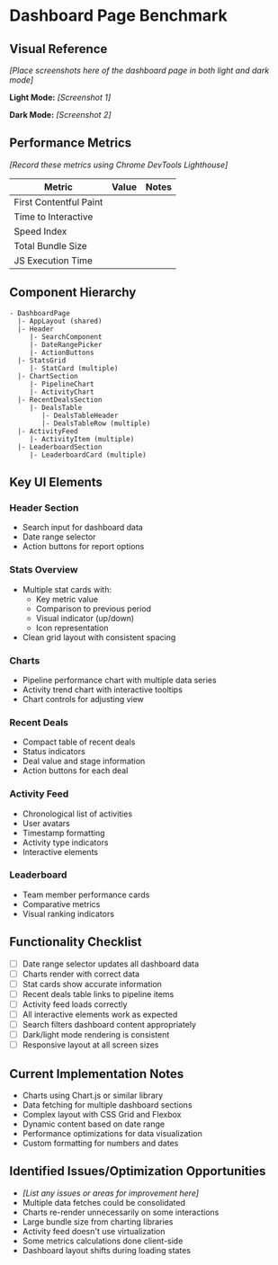 # Dashboard Page Benchmark

## Visual Reference
*[Place screenshots here of the dashboard page in both light and dark mode]*

**Light Mode:** 
*[Screenshot 1]*

**Dark Mode:** 
*[Screenshot 2]*

## Performance Metrics
*[Record these metrics using Chrome DevTools Lighthouse]*

| Metric | Value | Notes |
|--------|-------|-------|
| First Contentful Paint | | |
| Time to Interactive | | |
| Speed Index | | |
| Total Bundle Size | | |
| JS Execution Time | | |

## Component Hierarchy
```
- DashboardPage
  |- AppLayout (shared)
  |- Header
     |- SearchComponent
     |- DateRangePicker
     |- ActionButtons
  |- StatsGrid
     |- StatCard (multiple)
  |- ChartSection
     |- PipelineChart
     |- ActivityChart
  |- RecentDealsSection
     |- DealsTable
        |- DealsTableHeader
        |- DealsTableRow (multiple)
  |- ActivityFeed
     |- ActivityItem (multiple)
  |- LeaderboardSection
     |- LeaderboardCard (multiple)
```

## Key UI Elements

### Header Section
- Search input for dashboard data
- Date range selector
- Action buttons for report options

### Stats Overview
- Multiple stat cards with:
  - Key metric value
  - Comparison to previous period
  - Visual indicator (up/down)
  - Icon representation
- Clean grid layout with consistent spacing

### Charts
- Pipeline performance chart with multiple data series
- Activity trend chart with interactive tooltips
- Chart controls for adjusting view

### Recent Deals
- Compact table of recent deals
- Status indicators
- Deal value and stage information
- Action buttons for each deal

### Activity Feed
- Chronological list of activities
- User avatars
- Timestamp formatting
- Activity type indicators
- Interactive elements

### Leaderboard
- Team member performance cards
- Comparative metrics
- Visual ranking indicators

## Functionality Checklist
- [ ] Date range selector updates all dashboard data
- [ ] Charts render with correct data
- [ ] Stat cards show accurate information
- [ ] Recent deals table links to pipeline items
- [ ] Activity feed loads correctly
- [ ] All interactive elements work as expected
- [ ] Search filters dashboard content appropriately
- [ ] Dark/light mode rendering is consistent
- [ ] Responsive layout at all screen sizes

## Current Implementation Notes
- Charts using Chart.js or similar library
- Data fetching for multiple dashboard sections
- Complex layout with CSS Grid and Flexbox
- Dynamic content based on date range
- Performance optimizations for data visualization
- Custom formatting for numbers and dates

## Identified Issues/Optimization Opportunities
- *[List any issues or areas for improvement here]*
- Multiple data fetches could be consolidated
- Charts re-render unnecessarily on some interactions
- Large bundle size from charting libraries
- Activity feed doesn't use virtualization
- Some metrics calculations done client-side
- Dashboard layout shifts during loading states

